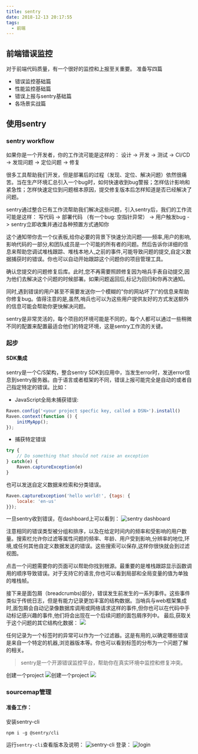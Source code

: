 ```yaml
---
title: sentry
date: 2018-12-13 20:17:55
tags:
  - 前端
---
```

## 前端错误监控
对于前端代码质量，有一个很好的监控和上报至关重要。
准备写四篇
- 错误监控基础篇
- 性能监控基础篇
- 错误上报与sentry基础篇
- 各场景实战篇

## 使用sentry

### sentry workflow
如果你是一个开发者，你的工作流可能是这样的：
设计 -> 开发 -> 测试 -> CI/CD -> 发现问题 -> 定位问题 -> 修复

很多工具帮助我们开发，但是部署后的过程（发现、定位、解决问题）依然很痛苦。当在生产环境汇总引入一个bug时，如何快速收到bug警报；怎样估计影响和紧急性；怎样快速定位到问题根本原因，提交修复版本后怎样知道是否已经解决了问题。

sentry通过整合已有工作流帮助我们解决这些问题，引入sentry后，我们的工作流可能是这样：
写代码 -> 部署代码 （有一个bug: 空指针异常） -> 用户触发bug -> sentry立即收集并通过各种预置方式通知你

这个通知带你去一个仪表板,给你必要的背景下快速分流问题——频率,用户的影响,影响代码的一部分,和团队成员是一个可能的所有者的问题。然后告诉你详细的信息来帮助您调试堆栈跟踪、堆栈本地人,之前的事件,可能导致问题的提交,自定义数据捕获时的错误。你也可以自动开始跟踪这个问题你的项目管理工具。

确认您提交的问题修复后库。此时,您不再需要照顾修复因为哨兵手表自动提交,因为他们去解决这个问题的时候部署。如果问题返回后,标记为回归和你再次通知。

同时,遇到错误的用户甚至不需要发送你一个模糊的”你的网站坏了!”的信息来帮助你修复bug。值得注意的是,虽然,哨兵也可以为这些用户提供友好的方式发送额外的信息可能会帮助你更快解决问题。

sentry是非常灵活的，每个项目的环境可能是不同的，每个人都可以通过一些稍微不同的配置来配置最适合他们的特定环境，这是sentry工作流的关键。

### 起步
#### SDK集成
sentry是一个C/S架构，整合sentry SDK到应用中，当发生error时，发送error信息到sentry服务器。由于语言或者框架的不同，错误上报可能完全是自动的或者自己指定特定的错误。比如：
- JavaScript全局未捕获错误:
```js
Raven.config('<your project specfic key, called a DSN>').install()
Raven.context(function () {
    initMyApp();
});
```
- 捕获特定错误
```js
try {
    // Do something that should not raise an exception
} catch(e) {
    Raven.captureException(e)
}
```
也可以发送自定义数据来检索和分类错误。
```js
Raven.captureException('hello world!', {tags: {
    locale: 'en-us'
}});
```

一旦sentry收到错误，在dashboard上可以看到：
![sentry dashboard](https://blog.sentry.io/img/post-images/sentry-workflow/needs-triage.png)

注意相同的错误类型被分组和排序，以及在给定时间内的频率和受影响的用户数量。搜索栏允许你过滤等属性问题的频率、年龄、用户受到影响,分辨率的地位,环境,或任何其他自定义数据发送的错误。这些搜索可以保存,这样你很快就会到过滤视图。

点击一个问题需要你的页面可以帮助你找到根源。最重要的是堆栈跟踪显示函数调用的顺序导致错误。对于支持它的语言,你也可以看到局部和全局变量的值为单独的堆栈帧。

接下来是面包屑（breadcrumbs)部分，错误发生前发生的一系列事件。这些事件类似于传统日志，但是有能力记录更加丰富的结构数据。当哨兵与web框架集成时,面包屑会自动记录像数据库调用或网络请求这样的事件,但你也可以在代码中手动标记感兴趣的事件,他们将会出现在一个后续问题的面包屑序列中。
最后,获取关于这个问题的其它结构化数据：
![](https://blog.sentry.io/img/post-images/sentry-workflow/more-data.png)

任何记录为一个标签时的异常可以作为一个过滤器。这是有用的,以确定哪些错误是来自一个特定的机器,浏览器版本等。你也可以看到标签的分布为一个问题了解的相关。


> sentry是一个开源错误监控平台，帮助你在真实环境中监控和修复冲突。

创建一个project
![创建一个project](http://pimt13n7x.bkt.clouddn.com/markdown-img-paste-20181213203456944.png)
![](http://pimt13n7x.bkt.clouddn.com/markdown-img-paste-20181213203732415.png)


### sourcemap管理

#### 准备工作：
安装sentry-cli
```shell
npm i -g @sentry/cli
```
运行`sentry-cli`查看版本及说明：
![sentry-cli](http://pimt13n7x.bkt.clouddn.com/markdown-img-paste-20181214212838956.png)
登录：
![login](http://pimt13n7x.bkt.clouddn.com/markdown-img-paste-20181214213404233.png)
